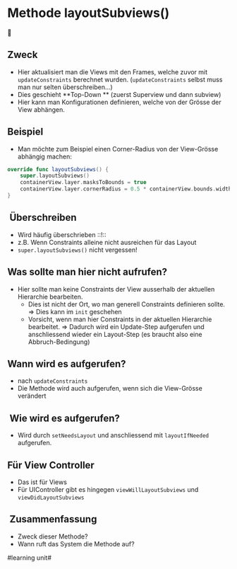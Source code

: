 # Methode layoutSubviews()
🧩

## Zweck

- Hier aktualisiert man die Views mit den Frames, welche zuvor mit `updateConstraints` berechnet wurden. (`updateConstraints` selbst muss man nur selten überschreiben...)
- Dies geschieht **Top-Down ** (zuerst Superview und dann subview)
- Hier kann man Konfigurationen definieren, welche von der Grösse der View abhängen.

## Beispiel

- Man möchte zum Beispiel einen Corner-Radius von der View-Grösse abhängig machen:

```swift
override func layoutSubviews() {
    super.layoutSubviews()
    containerView.layer.masksToBounds = true
    containerView.layer.cornerRadius = 0.5 * containerView.bounds.width
}
```


##  Überschreiben

- Wird häufig überschrieben ::!::
- z.B. Wenn Constraints alleine nicht ausreichen für das Layout
- `super.layoutSubviews()` nicht vergessen!

## Was sollte man hier nicht aufrufen?

- Hier sollte man keine Constraints der View ausserhalb der aktuellen Hierarchie bearbeiten.
	- Dies ist nicht der Ort, wo man generell Constraints definieren sollte. =\> Dies kann im `init` geschehen
	- Vorsicht, wenn man hier Constraints in der aktuellen Hierarchie bearbeitet. =\> Dadurch wird ein Update-Step aufgerufen und anschliessend wieder ein Layout-Step (es braucht also eine Abbruch-Bedingung)

## Wann wird es aufgerufen?
- nach `updateConstraints`
- Die Methode wird auch aufgerufen, wenn sich die View-Grösse verändert


##  Wie wird es aufgerufen?

- Wird durch `setNeedsLayout` und anschliessend mit `layoutIfNeeded` aufgerufen.

## Für View Controller

- Das ist für Views
- Für UIController gibt es hingegen `viewWillLayoutSubviews` und `viewDidLayoutSubviews`

##  Zusammenfassung
- Zweck dieser Methode?
- Wann ruft das System die Methode auf?


#learning unit#